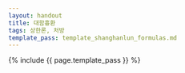 ```yaml
---
layout: handout
title: 대함흉환
tags: 상한론, 처방
template_pass: template_shanghanlun_formulas.md
---
```



{% include {{ page.template_pass }} %}